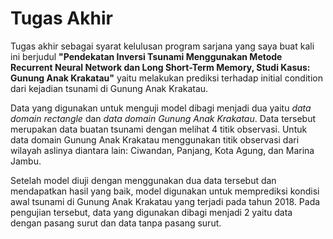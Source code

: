 # Tugas Akhir
Tugas akhir sebagai syarat kelulusan program sarjana yang saya buat kali ini berjudul 
<strong>"Pendekatan Inversi Tsunami Menggunakan Metode Recurrent Neural Network dan Long Short-Term Memory, Studi Kasus: Gunung Anak Krakatau"</strong>
yaitu melakukan prediksi terhadap initial condition dari kejadian tsunami di Gunung Anak Krakatau.

Data yang digunakan untuk menguji model dibagi menjadi dua yaitu *data domain rectangle* dan *data domain Gunung Anak Krakatau*. 
Data tersebut merupakan data buatan tsunami dengan melihat 4 titik observasi. 
Untuk data domain Gunung Anak Krakatau menggunakan titik observasi dari wilayah aslinya diantara lain: Ciwandan, Panjang, Kota Agung, dan Marina Jambu.

Setelah model diuji dengan menggunakan dua data tersebut dan mendapatkan hasil yang baik, model digunakan untuk memprediksi kondisi awal tsunami 
di Gunung Anak Krakatau yang terjadi pada tahun 2018. Pada pengujian tersebut, data yang digunakan dibagi menjadi 2 yaitu data dengan pasang surut dan data tanpa pasang surut.
